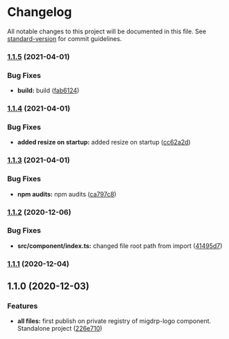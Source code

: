# Changelog

All notable changes to this project will be documented in this file. See [standard-version](https://github.com/conventional-changelog/standard-version) for commit guidelines.

### [1.1.5](https://github.com/migdrp/migdrp-logo/compare/v1.1.4...v1.1.5) (2021-04-01)


### Bug Fixes

* **build:** build ([fab6124](https://github.com/migdrp/migdrp-logo/commit/fab6124e8d413c6c61f5e78dabca79878a8aa92d))

### [1.1.4](https://github.com/migdrp/migdrp-logo/compare/v1.1.3...v1.1.4) (2021-04-01)


### Bug Fixes

* **added resize on startup:** added resize on startup ([cc62a2d](https://github.com/migdrp/migdrp-logo/commit/cc62a2d099094399414e35a6dbb42b21bfab26b8))

### [1.1.3](https://github.com/migdrp/migdrp-logo/compare/v1.1.2...v1.1.3) (2021-04-01)


### Bug Fixes

* **npm audits:** npm audits ([ca797c8](https://github.com/migdrp/migdrp-logo/commit/ca797c8ac537db1c0ae46b4a962ddc0ab5051173))

### [1.1.2](https://github.com/migdrp/migdrp-logo/compare/v1.1.1...v1.1.2) (2020-12-06)


### Bug Fixes

* **src/component/index.ts:** changed file root path from import ([41495d7](https://github.com/migdrp/migdrp-logo/commit/41495d78b18f563b5fa961b1245d53e0d8621109))

### [1.1.1](https://github.com/migdrp/migdrp-logo/compare/v1.1.0...v1.1.1) (2020-12-04)

## 1.1.0 (2020-12-03)


### Features

* **all files:** first publish on private registry of migdrp-logo component. Standalone project ([226e710](https://github.com/migdrp/migdrp-logo/commit/226e710bff3f25f1ea25af122c8630c77cba8898))
